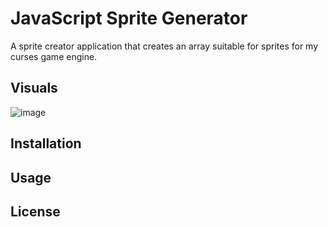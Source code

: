 # JavaScript Sprite Generator

A sprite creator application that creates an array suitable for sprites for my curses game engine.

## Visuals
![image](https://user-images.githubusercontent.com/55849851/159484081-209003e3-f617-45bb-a3a3-d7b05a4a8788.png)

## Installation

## Usage

## License
